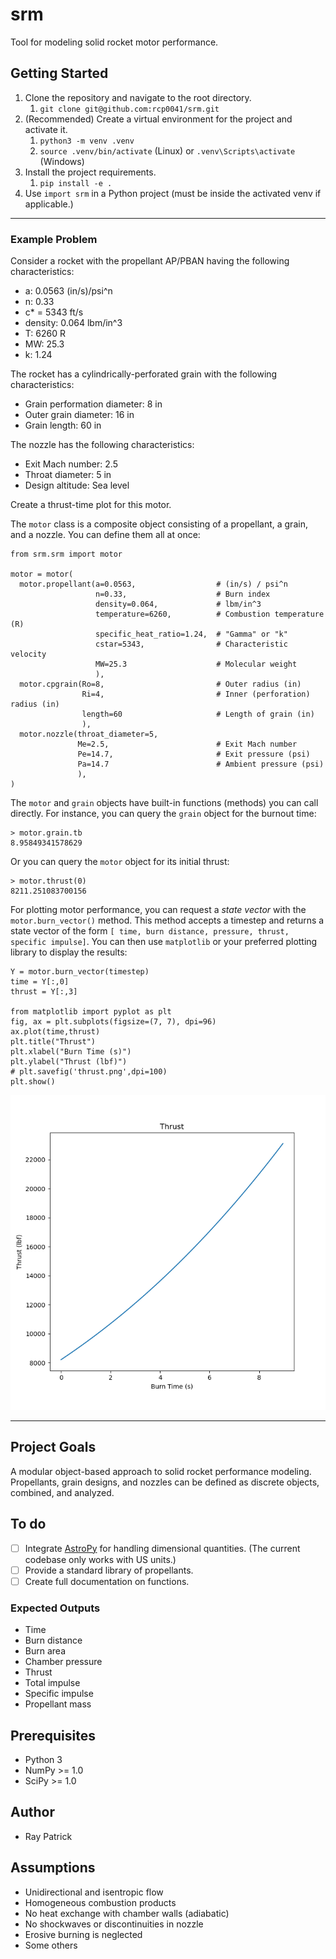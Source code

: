 # srm
Tool for modeling solid rocket motor performance.

## Getting Started

1. Clone the repository and navigate to the root directory.
   1. `git clone git@github.com:rcp0041/srm.git`
2. (Recommended) Create a virtual environment for the project and activate it.
   1. `python3 -m venv .venv`
   2. `source .venv/bin/activate` (Linux) or
   `.venv\Scripts\activate` (Windows)
3. Install the project requirements.
   1. `pip install -e .`
4. Use `import srm` in a Python project (must be inside the activated venv if applicable.)

***

### Example Problem
Consider a rocket with the propellant AP/PBAN having the following characteristics:
- a: 0.0563 (in/s)/psi^n
- n: 0.33
- c* = 5343 ft/s
- density: 0.064 lbm/in^3
- T: 6260 R
- MW: 25.3
- k: 1.24

The rocket has a cylindrically-perforated grain with the following characteristics:
- Grain performation diameter: 8 in
- Outer grain diameter: 16 in
- Grain length: 60 in

The nozzle has the following characteristics:
- Exit Mach number: 2.5
- Throat diameter: 5 in
- Design altitude: Sea level

Create a thrust-time plot for this motor.

The `motor` class is a composite object consisting of a propellant, a grain, and a nozzle. You can define them all at once:
```
from srm.srm import motor

motor = motor(
  motor.propellant(a=0.0563,                  # (in/s) / psi^n
                   n=0.33,                    # Burn index
                   density=0.064,             # lbm/in^3
                   temperature=6260,          # Combustion temperature (R)
                   specific_heat_ratio=1.24,  # "Gamma" or "k"
                   cstar=5343,                # Characteristic velocity
                   MW=25.3                    # Molecular weight
                   ),
  motor.cpgrain(Ro=8,                         # Outer radius (in)
                Ri=4,                         # Inner (perforation) radius (in)
                length=60                     # Length of grain (in)
                ),
  motor.nozzle(throat_diameter=5,
               Me=2.5,                        # Exit Mach number
               Pe=14.7,                       # Exit pressure (psi)
               Pa=14.7                        # Ambient pressure (psi)
               ),
)
```
The `motor` and `grain` objects have built-in functions (methods) you can call directly. For instance, you can query the `grain` object for the burnout time:
```
> motor.grain.tb
8.95849341578629
```
Or you can query the `motor` object for its initial thrust:
```
> motor.thrust(0)
8211.251083700156
```
For plotting motor performance, you can request a *state vector* with the `motor.burn_vector()` method. This method accepts a timestep and returns a state vector of the form `[ time, burn distance, pressure, thrust, specific impulse]`. You can then use `matplotlib` or your preferred plotting library to display the results:

```
Y = motor.burn_vector(timestep)
time = Y[:,0]
thrust = Y[:,3]

from matplotlib import pyplot as plt
fig, ax = plt.subplots(figsize=(7, 7), dpi=96)
ax.plot(time,thrust)
plt.title("Thrust")
plt.xlabel("Burn Time (s)")
plt.ylabel("Thrust (lbf)")
# plt.savefig('thrust.png',dpi=100)
plt.show()
```
![A thrust-time plot generated with matplotlib](https://github.com/rcp0041/srm/blob/main/example/thrust.png?raw=true)

***

## Project Goals

A modular object-based approach to solid rocket performance modeling. Propellants, grain designs, and nozzles can be defined as discrete objects, combined, and analyzed.

## To do

- [ ] Integrate [AstroPy](https://docs.astropy.org/en/stable/units/) for handling dimensional quantities. (The current codebase only works with US units.)
- [ ] Provide a standard library of propellants.
- [ ] Create full documentation on functions.

### Expected Outputs

- Time
- Burn distance
- Burn area
- Chamber pressure
- Thrust
- Total impulse
- Specific impulse
- Propellant mass

## Prerequisites

- Python 3
- NumPy >= 1.0
- SciPy >= 1.0

## Author

- Ray Patrick

## Assumptions

- Unidirectional and isentropic flow
- Homogeneous combustion products
- No heat exchange with chamber walls (adiabatic)
- No shockwaves or discontinuities in nozzle
- Erosive burning is neglected
- Some others
